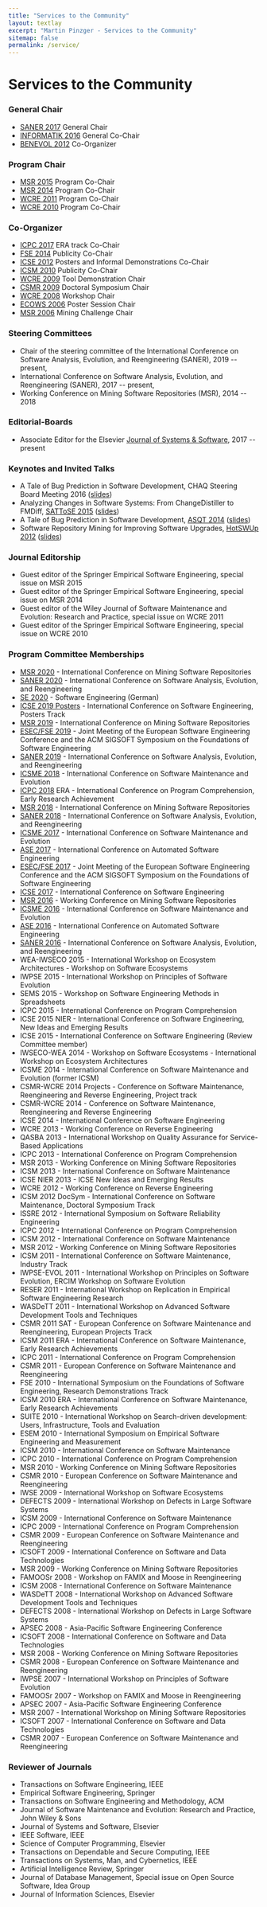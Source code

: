 ```yaml
---
title: "Services to the Community"
layout: textlay
excerpt: "Martin Pinzger - Services to the Community"
sitemap: false
permalink: /service/
---
```


# Services to the Community

### General Chair
* [SANER 2017](http://saner.aau.at/) General Chair
* [INFORMATIK 2016](http://www.informatik2016.de/) General Co-Chair
* [BENEVOL 2012](http://swerl.tudelft.nl/bin/view/Main/BENEVOL2012) Co-Organizer

### Program Chair
* [MSR 2015](http://2015.msrconf.org/) Program Co-Chair
* [MSR 2014](http://2014.msrconf.org/) Program Co-Chair
* [WCRE 2011](http://www.cs.wm.edu/semeru/wcre2011/) Program Co-Chair
* [WCRE 2010](http://web.soccerlab.polymtl.ca/wcre2010/) Program Co-Chair

### Co-Organizer
* [ICPC 2017](http://icpc2017.unibas.it/) ERA track Co-Chair
* [FSE 2014](http://fse22.gatech.edu/) Publicity Co-Chair
* [ICSE 2012](http://www.ifi.uzh.ch/arvo/req/events/ICSE2012/) Posters and Informal Demonstrations Co-Chair
* [ICSM 2010](http://icsm2010.upt.ro/) Publicity Co-Chair
* [WCRE 2009](http://web.soccerlab.polymtl.ca/wcre2009) Tool Demonstration Chair
* [CSMR 2009](http://csmr2009.iese.fraunhofer.de/) Doctoral Symposium Chair
* [WCRE 2008](http://swerl.tudelft.nl/wcre2008/) Workshop Chair
* [ECOWS 2006](http://www.ifi.uzh.ch/ecows06/) Poster Session Chair
* [MSR 2006](http://msr.uwaterloo.ca/challenge/) Mining Challenge Chair

### Steering Committees
* Chair of the steering committee of the International Conference on Software Analysis, Evolution, and Reengineering (SANER), 2019 -- present, 
* International Conference on Software Analysis, Evolution, and Reengineering (SANER), 2017 -- present, 
* Working Conference on Mining Software Repositories (MSR), 2014 -- 2018

### Editorial-Boards
* Associate Editor for the Elsevier [Journal of Systems & Software](https://www.journals.elsevier.com/journal-of-systems-and-software), 2017 -- present

### Keynotes and Invited Talks
* A Tale of Bug Prediction in Software Development, CHAQ Steering Board Meeting 2016 ([slides](http://www.slideshare.net/pinzger/a-tale-of-experiments-on-bug-prediction-57948413))
* Analyzing Changes in Software Systems: From ChangeDistiller to FMDiff, [SATToSE 2015](http://sattose.org/2015) ([slides](http://www.slideshare.net/pinzger/sat-to-se2015keynote))
* A Tale of Bug Prediction in Software Development, [ASQT 2014](http://www.asqt.org/) ([slides](http://www.slideshare.net/pinzger/a-tale-of-bug-prediction-in-software-development))
* Software Repository Mining for Improving Software Upgrades, [HotSWUp 2012](http://hotswup.org/2012/) ([slides](http://de.slideshare.net/pinzger/keynote-hotswup-2012))

### Journal Editorship
* Guest editor of the Springer Empirical Software Engineering, special issue on MSR 2015
* Guest editor of the Springer Empirical Software Engineering, special issue on MSR 2014
* Guest editor of the Wiley Journal of Software Maintenance and Evolution: Research and Practice, special issue on WCRE 2011
* Guest editor of the Springer Empirical Software Engineering, special issue on WCRE 2010

### Program Committee Memberships
* [MSR 2020](http://2020.msrconf.org/) - International Conference on Mining Software Repositories
* [SANER 2020](https://saner2020.csd.uwo.ca) - International Conference on Software Analysis, Evolution, and Reengineering
* [SE 2020](http://se20.ocg.at/) - Software Engineering (German)
* [ICSE 2019 Posters](https://2019.icse-conferences.org/) - International Conference on Software Engineering, Posters Track
* [MSR 2019](http://2019.msrconf.org/) - International Conference on Mining Software Repositories
* [ESEC/FSE 2019](http://esec-fse19.ut.ee/) - Joint Meeting of the European Software Engineering Conference and the ACM SIGSOFT Symposium on the Foundations of Software Engineering
* [SANER 2019](https://saner2019.github.io/) - International Conference on Software Analysis, Evolution, and Reengineering
* [ICSME 2018](https://icsme2018.github.io/) - International Conference on Software Maintenance and Evolution
* [ICPC 2018](https://conf.researchr.org/home/icpc-2018) ERA - International Conference on Program Comprehension, Early Research Achievement
* [MSR 2018](http://2018.msrconf.org/) - International Conference on Mining Software Repositories
* [SANER 2018](http://saner.unimol.it/) - International Conference on Software Analysis, Evolution, and Reengineering
* [ICSME 2017](https://icsme2017.github.io/) - International Conference on Software Maintenance and Evolution
* [ASE 2017](http://www.ase2017.org/) - International Conference on Automated Software Engineering
* [ESEC/FSE 2017](http://esec-fse17.uni-paderborn.de/) - Joint Meeting of the European Software Engineering Conference and the ACM SIGSOFT Symposium on the Foundations of Software Engineering
* [ICSE 2017](http://icse2017.gatech.edu/) - International Conference on Software Engineering
* [MSR 2016](http://2016.msrconf.org/) - Working Conference on Mining Software Repositories
* [ICSME 2016](http://icsme2016.github.io/) - International Conference on Software Maintenance and Evolution
* [ASE 2016](http://www.ase2016.org/) - International Conference on Automated Software Engineering
* [SANER 2016](http://saner.inf.usi.ch/) - International Conference on Software Analysis, Evolution, and Reengineering
* WEA-IWSECO 2015 - International Workshop on Ecosystem Architectures - Workshop on Software Ecosystems
* IWPSE 2015 - International Workshop on Principles of Software Evolution
* SEMS 2015 - Workshop on Software Engineering Methods in Spreadsheets
* ICPC 2015 - International Conference on Program Comprehension
* ICSE 2015 NIER - International Conference on Software Engineering, New Ideas and Emerging Results
* ICSE 2015 - International Conference on Software Engineering (Review Committee member)
* IWSECO-WEA 2014 - Workshop on Software Ecosystems - International Workshop on Ecosystem Architectures
* ICSME 2014 - International Conference on Software Maintenance and Evolution (former ICSM)
* CSMR-WCRE 2014 Projects - Conference on Software Maintenance, Reengineering and Reverse Engineering, Project track
* CSMR-WCRE 2014 - Conference on Software Maintenance, Reengineering and Reverse Engineering
* ICSE 2014 - International Conference on Software Engineering
* WCRE 2013 - Working Conference on Reverse Engineering
* QASBA 2013 - International Workshop on Quality Assurance for Service-Based Applications
* ICPC 2013 - International Conference on Program Comprehension
* MSR 2013 - Working Conference on Mining Software Repositories
* ICSM 2013 - International Conference on Software Maintenance
* ICSE NIER 2013 - ICSE New Ideas and Emerging Results
* WCRE 2012 - Working Conference on Reverse Engineering
* ICSM 2012 DocSym - International Conference on Software Maintenance, Doctoral Symposium Track
* ISSRE 2012 - International Symposium on Software Reliability Engineering
* ICPC 2012 - International Conference on Program Comprehension
* ICSM 2012 - International Conference on Software Maintenance
* MSR 2012 - Working Conference on Mining Software Repositories
* ICSM 2011 - International Conference on Software Maintenance, Industry Track
* IWPSE-EVOL 2011 - International Workshop on Principles on Software Evolution, ERCIM Workshop on Software Evolution
* RESER 2011 - International Workshop on Replication in Empirical Software Engineering Research
* WASDeTT 2011 - International Workshop on Advanced Software Development Tools and Techniques
* CSMR 2011 SAT - European Conference on Software Maintenance and Reengineering, European Projects Track
* ICSM 2011 ERA - International Conference on Software Maintenance, Early Research Achievements
* ICPC 2011 - International Conference on Program Comprehension
* CSMR 2011 - European Conference on Software Maintenance and Reengineering
* FSE 2010 - International Symposium on the Foundations of Software Engineering, Research Demonstrations Track
* ICSM 2010 ERA - International Conference on Software Maintenance, Early Research Achievements
* SUITE 2010 - International Workshop on Search-driven development: Users, Infrastructure, Tools and Evaluation
* ESEM 2010 - International Symposium on Empirical Software Engineering and Measurement
* ICSM 2010 - International Conference on Software Maintenance
* ICPC 2010 - International Conference on Program Comprehension
* MSR 2010 - Working Conference on Mining Software Repositories
* CSMR 2010 - European Conference on Software Maintenance and Reengineering
* IWSE 2009 - International Workshop on Software Ecosystems
* DEFECTS 2009 - International Workshop on Defects in Large Software Systems
* ICSM 2009 - International Conference on Software Maintenance
* ICPC 2009 - International Conference on Program Comprehension
* CSMR 2009 - European Conference on Software Maintenance and Reengineering
* ICSOFT 2009 - International Conference on Software and Data Technologies
* MSR 2009 - Working Conference on Mining Software Repositories
* FAMOOSr 2008 - Workshop on FAMIX and Moose in Reengineering
* ICSM 2008 - International Conference on Software Maintenance
* WASDeTT 2008 - International Workshop on Advanced Software Development Tools and Techniques
* DEFECTS 2008 - International Workshop on Defects in Large Software Systems
* APSEC 2008 - Asia-Pacific Software Engineering Conference
* ICSOFT 2008 - International Conference on Software and Data Technologies
* MSR 2008 - Working Conference on Mining Software Repositories
* CSMR 2008 - European Conference on Software Maintenance and Reengineering
* IWPSE 2007 - International Workshop on Principles of Software Evolution
* FAMOOSr 2007 - Workshop on FAMIX and Moose in Reengineering
* APSEC 2007 - Asia-Pacific Software Engineering Conference
* MSR 2007 - International Workshop on Mining Software Repositories
* ICSOFT 2007 - International Conference on Software and Data Technologies
* CSMR 2007 - European Conference on Software Maintenance and Reengineering

### Reviewer of Journals
* Transactions on Software Engineering, IEEE
* Empirical Software Engineering, Springer
* Transactions on Software Engineering and Methodology, ACM
* Journal of Software Maintenance and Evolution: Research and Practice, John Wiley & Sons
* Journal of Systems and Software, Elsevier
* IEEE Software, IEEE
* Science of Computer Programming, Elsevier
* Transactions on Dependable and Secure Computing, IEEE
* Transactions on Systems, Man, and Cybernetics, IEEE
* Artificial Intelligence Review, Springer
* Journal of Database Management, Special issue on Open Source Software, Idea Group
* Journal of Information Sciences, Elsevier

